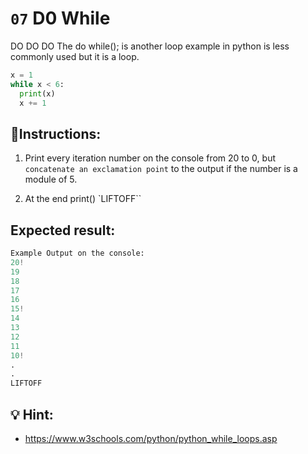 # `07` D0 While

DO DO DO
The do while(); is another loop example in python is less commonly used but it is a loop.

```py
x = 1
while x < 6:
  print(x)
  x += 1
```


## 📝Instructions:

1. Print every iteration number on the console from 20 to 0,
 but `concatenate an exclamation point` to the output if the number is a module of 5.

2. At the end print() `LIFTOFF``

## Expected result:

```py
Example Output on the console:
20!
19
18
17
16
15!
14
13
12
11
10!
.
.
LIFTOFF
```

## 💡 Hint:

+ https://www.w3schools.com/python/python_while_loops.asp